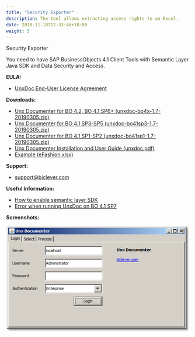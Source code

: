 ```yaml
---
title: "Security Exporter"
description: The tool allows extracting access rights to an Excel.
date: 2018-11-18T12:33:46+10:00
weight: 5
---
```


Security Exporter

You need to have SAP BusinessObjects 4.1 Client Tools with Semantic Layer Java SDK and Data Security and Access.

**EULA:**
- [UnxDoc End-User License Agreement](/pages/end-user-license-agreement-unxdoc/)

**Downloads:**
- [Unx Documenter for BO 4.2, BO 4.1 SP6+ (unxdoc-bo4x-1.7-20190305.zip)](http://biclever.com/download/422/)
- [Unx Documenter for BO 4.1 SP3-SP5 (unxdoc-bo41sp3-1.7-20190305.zip)](http://biclever.com/download/715/)
- [Unx Documenter for BO 4.1 SP1-SP2 (unxdoc-bo41sp1-1.7-20190305.zip)](http://biclever.com/download/618/)
- [Unx Documenter Installation and User Guide (unxdoc.pdf)](https://drive.google.com/uc?export=download&id=0B-s3ybDd2BjZR0VkZ3B4dzlWZ00)
- [Example (eFashion.xlsx)](https://drive.google.com/uc?export=download&id=0B-s3ybDd2BjZRks5cnVVNW5VelU)

**Support:**
- [support@biclever.com](mailto:support@biclever.com)

**Useful Information:**
- [How to enable semantic layer SDK](/pages/how-to-enable-semantic-layer-sdk/)
- [Error when running UnxDoc on BO 4.1 SP7](/pages/error-in-unxdoc-on-bo-4-1-sp7-localresourceserviceimpl-load/)

**Screenshots:**

![UnxDoc Login](/images/pages/unxdoc-1.png)


